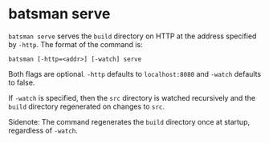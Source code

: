 # batsman serve

`batsman serve` serves the `build`
directory on HTTP at the address specified by `-http`. The format of the command
is:

```
batsman [-http=<addr>] [-watch] serve
```

Both flags are optional. `-http` defaults to `localhost:8080` and `-watch` defaults to false.

If `-watch` is specified, then the `src` directory is watched recursively and the `build` directory
regenerated on changes to `src`.

Sidenote: The command regenerates the `build` directory once at startup, regardless of `-watch`.
